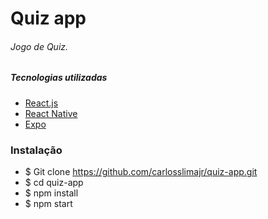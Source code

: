 # Quiz app

###### Jogo de Quiz.

##### Tecnologias utilizadas

- [React.js](https://pt-br.reactjs.org/)
- [React Native](https://https://reactnative.dev/.com/)
- [Expo](https://expo.io/)

### Instalação

- $ Git clone https://github.com/carlosslimajr/quiz-app.git
- $ cd quiz-app
- $ npm install
- $ npm start
